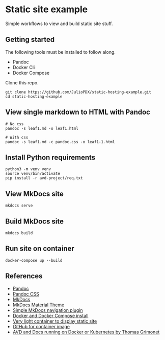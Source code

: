 # Static site example

Simple workflows to view and build static site stuff.

## Getting started

The following tools must be installed to follow along.

- Pandoc
- Docker Cli
- Docker Compose

Clone this repo.

```shell
git clone https://github.com/JulioPDX/static-hosting-example.git
cd static-hosting-example
```

## View single markdown to HTML with Pandoc

```shell
# No css
pandoc -s leaf1.md -o leaf1.html
```

```shell
# With css
pandoc -s leaf1.md -c pandoc.css -o leaf1-1.html
```

## Install Python requirements

```shell
python3 -m venv venv
source venv/bin/activate
pip install -r avd-project/req.txt
```

## View MkDocs site

```shell
mkdocs serve
```

## Build MkDocs site

```shell
mkdocs build
```

## Run site on container

```shell
docker-compose up --build
```

## References

- [Pandoc](https://pandoc.org/)
- [Pandoc CSS](https://gist.github.com/killercup/5917178)
- [MkDocs](https://www.mkdocs.org/)
- [MkDocs Material Theme](https://squidfunk.github.io/mkdocs-material/)
- [Simple MkDocs navigation plugin](https://github.com/mysiki/mkdocs_include_dir_to_nav)
- [Docker and Docker Compose install](https://www.theserverside.com/blog/Coffee-Talk-Java-News-Stories-and-Opinions/How-to-install-Docker-and-docker-compose-on-Ubuntu)
- [Very light container to display static site](https://lipanski.com/posts/smallest-docker-image-static-website)
- [GitHub for container image](https://github.com/lipanski/docker-static-website)
- [AVD and Docs running on Docker or Kubernetes by Thomas Grimonet](https://github.com/titom73/demo-avd-compose-k8s)
